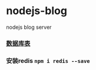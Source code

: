 # nodejs-blog
nodejs blog server

### [数据库表](https://github.com/szjzszjz/node-blog-1/blob/connect-mysql/static/node-blog.sql)

### 安装redis `npm i redis --save`
